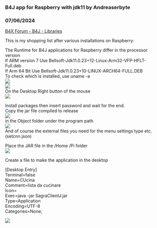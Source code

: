 ### B4J app for Raspberry with jdk11 by Andreaserbyte
### 07/06/2024
[B4X Forum - B4J - Libraries](https://www.b4x.com/android/forum/threads/161981/)

This is my shopping list after various installations on Raspberry:  
  
The Runtime for B4J applications for Raspberry differ in the processor version  
If ARM version 7 Use Bellsoft-Jdk11.0.23+12-Linux-Arm32-VFP-HFLT-Full.deb   
If Arm 64 Bit Use Bellsoft-Jdk11.0.23+10-LINUX-ARCH64-FULL.DEB   
To check which is installed, use uname -a  
![](https://www.b4x.com/android/forum/attachments/155223)  
![](https://www.b4x.com/android/forum/attachments/155225)  
On the Desktop Right button of the mouse  
![](https://www.b4x.com/android/forum/attachments/155226)  
  
Install packages then insert password and wait for the end.  
Copy the jar file compiled to release  
![](https://www.b4x.com/android/forum/attachments/155227)  
in the Object folder under the program path  
![](https://www.b4x.com/android/forum/attachments/155228)  
And of course the external files you need for the menu settings type etc. (setcnn.json)  
  
Place the JAR file in the /Home /Pi folder  
![](https://www.b4x.com/android/forum/attachments/155229)  
  
Create a file to make the application in the desktop  
  
[Desktop Entry]  
Terminal=false  
Name=CUcina  
Comment=lista da cucinare  
Icon=  
Exec=java -jar SagraClientJ.jar  
Type=Application  
Encoding=UTF-8  
Categories=None;  
  
![](https://www.b4x.com/android/forum/attachments/155230)